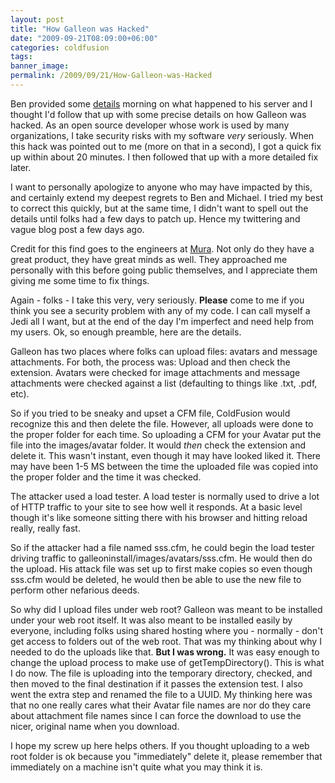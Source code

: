 ```yaml
---
layout: post
title: "How Galleon was Hacked"
date: "2009-09-21T08:09:00+06:00"
categories: coldfusion 
tags: 
banner_image: 
permalink: /2009/09/21/How-Galleon-was-Hacked
---
```


Ben provided some <a href="http://forta.com/blog/index.cfm/2009/9/20/Yes-I-Was-Hacked">details</a> morning on what happened to his server and I thought I'd follow that up with some precise details on how Galleon was hacked. As an open source developer whose work is used by many organizations, I take security risks with my software <i>very</i> seriously. When this hack was pointed out to me (more on that in a second), I got a quick fix up within about 20 minutes. I then followed that up with a more detailed fix later. 

I want to personally apologize to anyone who may have impacted by this, and certainly extend my deepest regrets to Ben and Michael. I tried my best to correct this quickly, but at the same time, I didn't want to spell out the details until folks had a few days to patch up. Hence my twittering and vague blog post a few days ago. 

Credit for this find goes to the engineers at <a href="http://www.getmura.com/">Mura</a>. Not only do they have a great product, they have great minds as well. They approached me personally with this before going public themselves, and I appreciate them giving me some time to fix things. 

Again - folks - I take this very, very seriously. <b>Please</b> come to me if you think you see a security problem with any of my code. I can call myself a Jedi all I want, but at the end of the day I'm imperfect and need help from my users. Ok, so enough preamble, here are the details.
<!--more-->
Galleon has two places where folks can upload files: avatars and message attachments. For both, the process was: Upload and then check the extension. Avatars were checked for image attachments and message attachments were checked against a list (defaulting to things like .txt, .pdf, etc).

So if you tried to be sneaky and upset a CFM file, ColdFusion would recognize this and then delete the file. However, all uploads were done to the proper folder for each time. So uploading a CFM for your Avatar put the file into the images/avatar folder. It would <i>then</i> check the extension and delete it. This wasn't instant, even though it may have looked liked it. There may have been 1-5 MS between the time the uploaded file was copied into the proper folder and the time it was checked. 

The attacker used a load tester. A load tester is normally used to drive a lot of HTTP traffic to your site to see how well it responds. At a basic level though it's like someone sitting there with his browser and hitting reload really, really fast. 

So if the attacker had a file named sss.cfm, he could begin the load tester driving traffic to galleoninstall/images/avatars/sss.cfm. He would then do the upload. His attack file was set up to first make copies so even though sss.cfm would be deleted, he would then be able to use the new file to perform other nefarious deeds. 

So why did I upload files under web root? Galleon was meant to be installed under your web root itself. It was also meant to be installed easily by everyone, including folks using shared hosting where you - normally - don't get access to folders out of the web root. That was my thinking about why I needed to do the uploads like that. <b>But I was wrong.</b> It was easy enough to change the upload process to make use of getTempDirectory(). This is what I do now. The file is uploading into the temporary directory, checked, and then moved to the final destination if it passes the extension test. I also went the extra step and renamed the file to a UUID. My thinking here was that no one really cares what their Avatar file names are nor do they care about attachment file names since I can force the download to use the nicer, original name when you download. 

I hope my screw up here helps others. If you thought uploading to a web root folder is ok because you "immediately" delete it, please remember that immediately on a machine isn't quite what you may think it is.